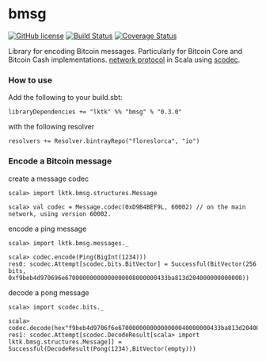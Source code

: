 # bmsg


[![GitHub license](https://img.shields.io/badge/license-MIT-blue.svg)](https://raw.githubusercontent.com/floreslorca/bmsg/master/LICENSE) [![Build Status](https://travis-ci.org/floreslorca/bmsg.svg?branch=master)](https://travis-ci.org/floreslorca/bmsg) [![Coverage Status](https://coveralls.io/repos/github/floreslorca/bmsg/badge.svg?branch=master)](https://coveralls.io/github/floreslorca/bmsg?branch=master)


Library for encoding Bitcoin messages. Particularly for Bitcoin Core and Bitcoin Cash implementations. [network protocol](https://bitcoin.org/en/developer-reference#p2p-network) in Scala using [scodec](https://github.com/scodec/scodec).


### How to use

Add the following to your build.sbt:

```
libraryDependencies += "lktk" %% "bmsg" % "0.3.0"
```

with the following resolver

```
resolvers += Resolver.bintrayRepo("floreslorca", "io")
```

### Encode a Bitcoin message

create a message codec

```
scala> import lktk.bmsg.structures.Message

scala> val codec = Message.codec(0xD9B4BEF9L, 60002) // on the main network, using version 60002.
```

encode a ping message
```
scala> import lktk.bmsg.messages._

scala> codec.encode(Ping(BigInt(1234)))
res0: scodec.Attempt[scodec.bits.BitVector] = Successful(BitVector(256 bits, 0xf9beb4d970696e67000000000000000008000000433ba813d204000000000000))
```

decode a pong message
```
scala> import scodec.bits._

scala> codec.decode(hex"f9beb4d9706f6e67000000000000000040000000433ba813d204000000000000".toBitVector)
res1: scodec.Attempt[scodec.DecodeResult[scala> import lktk.bmsg.structures.Message]] = Successful(DecodeResult(Pong(1234),BitVector(empty)))
```
